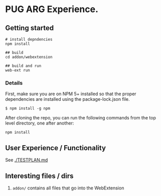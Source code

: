 # PUG ARG Experience.

## Getting started

```
# install depndencies
npm install

## build
cd addon/webextension

## build and run
web-ext run
```

### Details

First, make sure you are on NPM 5+ installed so that the proper dependencies are installed using the package-lock.json file.

`$ npm install -g npm`

After cloning the repo, you can run the following commands from the top level directory, one after another:

```
npm install
```

## User Experience / Functionality

See [./TESTPLAN.md](./TESTPLAN.md)

## Interesting files / dirs

1. `addon/` contains all files that go into the WebExtension
